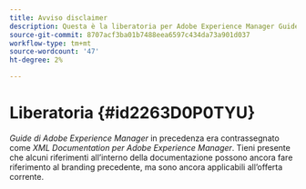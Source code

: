 ```yaml
---
title: Avviso disclaimer
description: Questa è la liberatoria per Adobe Experience Manager Guides
source-git-commit: 8707acf3ba01b7488eea6597c434da73a901d037
workflow-type: tm+mt
source-wordcount: '47'
ht-degree: 2%

---
```



# Liberatoria {#id2263D0P0TYU}

*Guide di Adobe Experience Manager* in precedenza era contrassegnato come *XML Documentation per Adobe Experience Manager*. Tieni presente che alcuni riferimenti all’interno della documentazione possono ancora fare riferimento al branding precedente, ma sono ancora applicabili all’offerta corrente.

